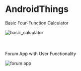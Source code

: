 # AndroidThings
Basic Four-Function Calculator

![basic_calculator](https://user-images.githubusercontent.com/29446797/140631196-7a906ebc-cee2-41a0-8d64-41265560ee7c.gif)
\
\
\
\
Forum App with User Functionality

![forum app](https://user-images.githubusercontent.com/29446797/141652396-da3e8905-f473-4632-9741-efe5b934bf84.gif)



